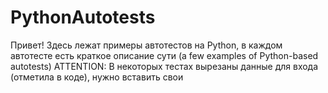 # PythonAutotests
Привет! Здесь лежат примеры автотестов на Python, в каждом автотесте есть краткое описание сути (a few examples of Python-based autotests)
ATTENTION: В некоторых тестах вырезаны данные для входа (отметила в коде), нужно вставить свои
